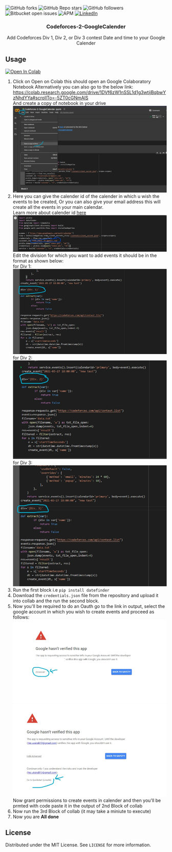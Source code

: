
![GitHub forks](https://img.shields.io/github/forks/uzair-ali10/Codeforces-2-GoogleCalendar?style=for-the-badge)
![GitHub Repo stars](https://img.shields.io/github/stars/uzair-ali10/Codeforces-2-GoogleCalendar?style=for-the-badge)
![GitHub followers](https://img.shields.io/github/followers/uzair-ali10?style=for-the-badge)
![Bitbucket open issues](https://img.shields.io/bitbucket/issues-raw/uzair-ali10/Codeforces-2-GoogleCalendar?style=for-the-badge)
![APM](https://img.shields.io/apm/l/MIT?style=for-the-badge)
[![LinkedIn][linkedin-shield]][linkedin-url]
  <h3 align="center">Codeforces-2-GoogleCalender</h3>

  <p align="center">
    Add Codeforces Div 1, Div 2, or Div 3 contest Date and time to your Google Calender


## Usage

[![Open In Colab](https://colab.research.google.com/assets/colab-badge.svg)](https://colab.research.google.com/drive/1DVf6zW1nSSL1d1g3wtijBqbwYzNhdYYa#scrollTo=-5ZT0cGNmAlS)
1. Click on Open on Colab this should open an Google Colaboratory Notebook
Alternatively you can also go to the below link:
https://colab.research.google.com/drive/1DVf6zW1nSSL1d1g3wtijBqbwYzNhdYYa#scrollTo=-5ZT0cGNmAlS \
And create a copy of notebook in your drive
![save](save_copy.jpg) 
2. Here you can give the calender id of the calender in which u wish the events to be created, Or you can also give your email address this will create all the events in your main calendar.\
Learn more about calender id [here](https://docs.simplecalendar.io/find-google-calendar-id/)
![Edit ID](edit_id.jpg)
Edit the division for which you want to add events it should be in the format as shown below: \
for Div 1: \
![div1](div1.jpg)
for Div 2: \
![div2](div2.jpg)
for Div 3: \
![div3](div3.jpg)
3. Run the first block i.e `pip install datefinder`
4. Download the `credentials.json` file from the repository and upload it into collab and the run the second block.
5. Now you'll be required to do an Oauth go to the link in output, select the google account in which you wish to create events and proceed as follows:
![advance](advanced.jpg)
![advance](goto.jpg)
Now grant permissions to create events in calender and then you'll be prmted with code paste it in the output of 2nd Block of collab
6. Now run the 3rd Block of collab (it may take a miniute to execute)
7. Now you are **All done**

<!-- LICENSE -->
## License

Distributed under the MIT License. See `LICENSE` for more information.

<!-- MARKDOWN LINKS & IMAGES -->
<!-- https://www.markdownguide.org/basic-syntax/#reference-style-links -->

[license-shield]: https://img.shields.io/github/license/othneildrew/Best-README-Template.svg?style=for-the-badge
[license-url]: https://github.com/othneildrew/Best-README-Template/blob/master/LICENSE.txt
[linkedin-shield]: https://img.shields.io/badge/-LinkedIn-black.svg?style=for-the-badge&logo=linkedin&colorB=555
[linkedin-url]: https://www.linkedin.com/in/uzair-ali-9285261ba/
